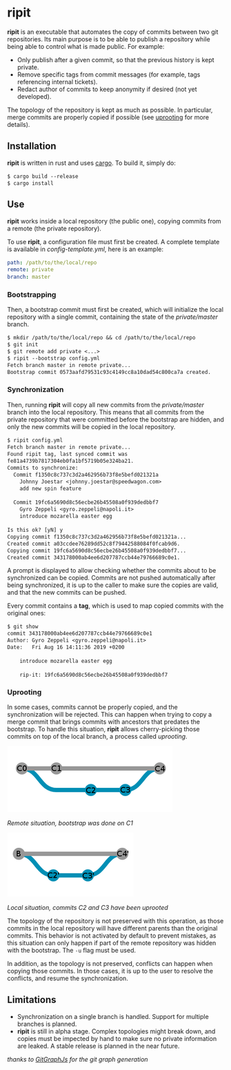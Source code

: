 # ripit

**ripit** is an executable that automates the copy of commits between two
git repositories.
Its main purpose is to be able to publish a repository while being able to
control what is made public. For example:
* Only publish after a given commit, so that the previous history is kept
  private.
* Remove specific tags from commit messages (for example, tags
  referencing internal tickets).
* Redact author of commits to keep anonymity if desired (not yet developed).

The topology of the repository is kept as much as possible. In particular, merge
commits are properly copied if possible (see [uprooting](#Uprooting) for more details).

## Installation

**ripit** is written in rust and uses
[cargo](https://github.com/rust-lang/cargo "cargo"). To build it, simply do:

```console
$ cargo build --release
$ cargo install
```

## Use

**ripit** works inside a local repository (the public one), copying commits from
a remote (the private repository).

To use **ripit**, a configuration file must first be created. A complete template
is available in *config-template.yml*, here is an example:

```yaml
path: /path/to/the/local/repo
remote: private
branch: master
```

### Bootstrapping

Then, a bootstrap commit must first be created, which will initialize the
local repository with a single commit, containing the state of the
_private/master_ branch.

```console
$ mkdir /path/to/the/local/repo && cd /path/to/the/local/repo
$ git init
$ git remote add private <...>
$ ripit --bootstrap config.yml
Fetch branch master in remote private...
Bootstrap commit 0573aafd79531c93c4149cc8a10dad54c800ca7a created.
```

### Synchronization
Then, running **ripit** will copy all new commits from the *private/master*
branch into the local repository. This means that all commits from the private
repository that were committed before the bootstrap are hidden, and only
the new commits will be copied in the local repository.

```console
$ ripit config.yml
Fetch branch master in remote private...
Found ripit tag, last synced commit was fe81a4739b7817304eb0fa1bf5719b05e324ba21.
Commits to synchronize:
  Commit f1350c8c737c3d2a462956b73f8e5befd021321a
    Johnny Joestar <johnny.joestar@speedwagon.com>
    add new spin feature

  Commit 19fc6a5690d8c56ecbe26b45508a0f939dedbbf7
    Gyro Zeppeli <gyro.zeppeli@napoli.it>
    introduce mozarella easter egg

Is this ok? [yN] y
Copying commit f1350c8c737c3d2a462956b73f8e5befd021321a...
Created commit a03ccdee76289dd52c8f79442588084f0fcab9d6.
Copying commit 19fc6a5690d8c56ecbe26b45508a0f939dedbbf7...
Created commit 343178000ab4ee6d207787ccb44e79766689c0e1.
```

A prompt is displayed to allow checking whether the commits about to be
synchronized can be copied. Commits are not pushed automatically after
being synchronized, it is up to the caller to make sure the copies are valid,
and that the new commits can be pushed.

Every commit contains a **tag**, which is used to map copied commits with
the original ones:

```console
$ git show
commit 343178000ab4ee6d207787ccb44e79766689c0e1
Author: Gyro Zeppeli <gyro.zeppeli@napoli.it>
Date:   Fri Aug 16 14:11:36 2019 +0200

    introduce mozarella easter egg

    rip-it: 19fc6a5690d8c56ecbe26b45508a0f939dedbbf7
```

### Uprooting

In some cases, commits cannot be properly copied, and the synchronization
will be rejected. This can happen when trying to copy a merge commit that
brings commits with ancestors that predates the bootstrap. To handle this
situation, **ripit** allows cherry-picking those commits on top of the local
branch, a process called _uprooting_.

![Remote situation](assets/graph_uproot_remote.png)

*Remote situation, bootstrap was done on C1*

![Local situation](assets/graph_uproot_local.png)

*Local situation, commits C2 and C3 have been uprooted*

The topology of the repository is not preserved with this operation,
as those commits in the local repository will have different parents
than the original commits. This behavior is not activated by default to prevent
mistakes, as this situation can only happen if part of the remote repository
was hidden with the bootstrap. The `-u` flag must be used.

In addition, as the topology is not preserved, conflicts can happen when
copying those commits. In those cases, it is up to the user to resolve the
conflicts, and resume the synchronization.

## Limitations

* Synchronization on a single branch is handled. Support for multiple branches
  is planned.
* **ripit** is still in alpha stage. Complex topologies might break down, and copies
  must be impected by hand to make sure no private information are leaked. A stable
  release is planned in the near future.

_thanks to [GitGraphJs](https://gitgraphjs.com) for the git graph generation_
